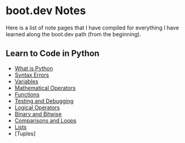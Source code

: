 # boot.dev Notes

Here is a list of note pages that I have compiled for everything I have learned along the boot.dev path (from the beginning).

## Learn to Code in Python

- [What is Python](python/what_is_python.md)
- [Syntax Errors](python/syntax_errors.md)
- [Variables](python/variables.md)
- [Mathematical Operators](python/math_operators.md)
- [Functions](python/functions.md)
- [Testing and Debugging](python/test_and_debug.md)
- [Logical Operators](python/logic_operators.md)
- [Binary and Bitwise](python/binary_bitwise.md)
- [Comparisons and Loops](python/comp_and_loops.md)
- [Lists](python/lists.md)
- [Tuples]

